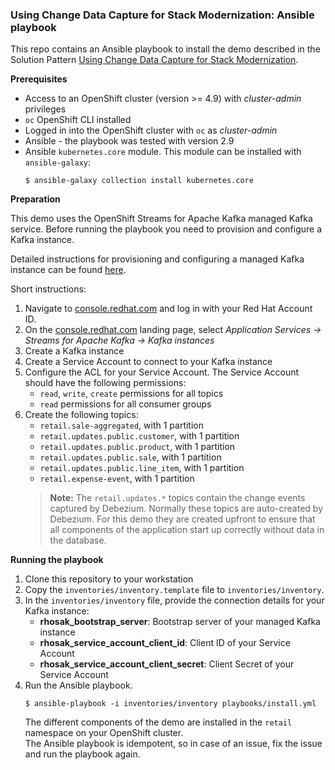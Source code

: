 ### Using Change Data Capture for Stack Modernization: Ansible playbook

This repo contains an Ansible playbook to install the demo described in the Solution Pattern [Using Change Data Capture for Stack Modernization](https://redhat-solution-patterns.github.io/solution-pattern-modernization-cdc).

**Prerequisites**

* Access to an OpenShift cluster (version >= 4.9) with _cluster-admin_ privileges
* `oc` OpenShift CLI installed
* Logged in into the OpenShift cluster with `oc` as _cluster-admin_
* Ansible - the playbook was tested with version 2.9
* Ansible `kubernetes.core` module.
  This module can be installed with `ansible-galaxy`:
  ```
  $ ansible-galaxy collection install kubernetes.core
  ```

**Preparation**

This demo uses the OpenShift Streams for Apache Kafka managed Kafka service. Before running the playbook you need to provision and configure a Kafka instance.

Detailed instructions for provisioning and configuring a managed Kafka instance can be found [here](https://redhat-scholars.github.io/managed-kafka-workshop/managed-kafka-workshop/main/index.html).

Short instructions:
1. Navigate to [console.redhat.com](https://console.redhat.com) and log in with your Red Hat Account ID.
1. On the [console.redhat.com](https://console.redhat.com) landing page, select *Application Services -> Streams for Apache Kafka -> Kafka instances*
1. Create a Kafka instance
1. Create a Service Account to connect to your Kafka instance
1. Configure the ACL for your Service Account. The Service Account should have the following permissions:
    * `read`, `write`, `create` permissions for all topics
    * `read` permissions for all consumer groups
1. Create the following topics:
    * `retail.sale-aggregated`, with 1 partition
    * `retail.updates.public.customer`, with 1 partition
    * `retail.updates.public.product`, with 1 partition
    * `retail.updates.public.sale`, with 1 partition
    * `retail.updates.public.line_item`, with 1 partition
    * `retail.expense-event`, with 1 partition
    > **Note:** The `retail.updates.*` topics contain the change events captured by Debezium. Normally these topics are auto-created by Debezium. For this demo they are created upfront to ensure that all components of the application start up correctly without data in the database.

**Running the playbook**

1. Clone this repository to your workstation
1. Copy the `inventories/inventory.template` file to `inventories/inventory`.
1. In the `inventories/inventory` file, provide the connection details for your Kafka instance:
    * **rhosak_bootstrap_server**: Bootstrap server of your managed Kafka instance
    * **rhosak_service_account_client_id**: Client ID of your Service Account
    * **rhosak_service_account_client_secret**: Client Secret of your Service Account
1. Run the Ansible playbook.
    ```
    $ ansible-playbook -i inventories/inventory playbooks/install.yml
    ```
    The different components of the demo are installed in the `retail` namespace on your OpenShift cluster.  
    The Ansible playbook is idempotent, so in case of an issue, fix the issue and run the playbook again.

